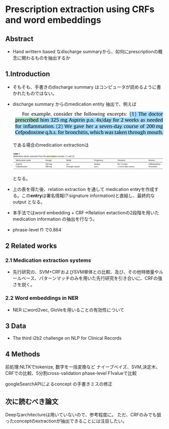 # Prescription extraction using CRFs and word embeddings
## Abstract
* Hand writtern based なdischarge summaryから、如何にprescriptionの概念に関わるものを抽出するか

## 1.Introduction
* そもそも、手書きのdischarge summary はコンピュータが読めるように書かれたものではない。
* discharge summary からのmedication   entity 抽出で、例えば

  ![ex1](img/00055.png)

  である場合のmedication extractionは

  ![table1](img/00056.png)

   となる。

* 上の表を得た後、relation extraction を通して medication ent**r**yを作成する。この**entry**は署名情報(?:signature information)と直結し、最終的なoutput となる。

* 本手法ではword embedding + CRF→Relation extactionの2段階を用いたmedication information の抽出を行なう。

* phrase-level f1 で0.864

## 2 Related works
### 2.1 Medication extraction systems

* 先行研究の、SVM+CRFおよびSVM単体との比較、及び、その他特徴量やルールベース、パターンマッチのみを用いた先行研究を引き合いに、CRFの強さを説く。

### 2.2 Word embeddings in NER
* NER にword2vec, GloVeを用いることの有効性について

## 3 Data
* The third i2b2 challenge on NLP for Clinical Records

## 4 Methods

 前処理:NLTKでtokenize, 数字を一括変換など
 ナイーブベイズ、SVM,決定木、CRFでの比較、5分割cross-validation
 phase-level F1valueで比較

 googleSearchAPIによるconcept の手書きミスの修正

## 次に読むべき論文
Deepなarchitectureは用いていないので、参考程度に。
ただ、CRFのみでも狙ったconceptのextractionが抽出できることには注目したい。
　
